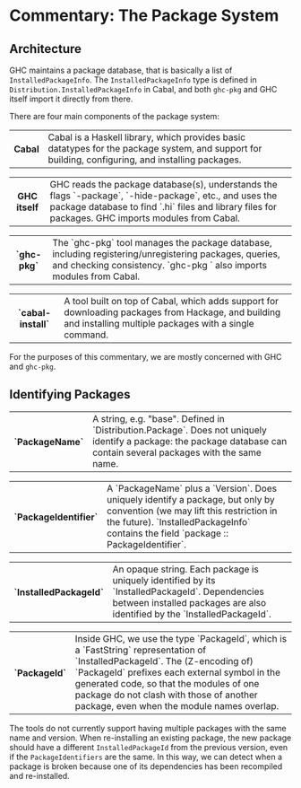 # Commentary: The Package System

## Architecture


GHC maintains a package database, that is basically a list of `InstalledPackageInfo`.  The `InstalledPackageInfo` type is defined in `Distribution.InstalledPackageInfo` in Cabal, and both `ghc-pkg` and GHC itself import it directly from there.


There are four main components of the package system:

<table><tr><th>Cabal</th>
<td>
Cabal is a Haskell library, which provides basic datatypes for the package system, and support for building,
configuring, and installing packages.
</td></tr></table>

<table><tr><th>GHC itself</th>
<td>
GHC reads the package database(s), understands the flags `-package`, `-hide-package`, etc., and uses the package database
to find `.hi` files and library files for packages.  GHC imports modules from Cabal.
</td></tr></table>

<table><tr><th>`ghc-pkg`</th>
<td>
The `ghc-pkg` tool manages the package database, including registering/unregistering packages, queries, and
checking consistency.  `ghc-pkg ` also imports modules from Cabal.
</td></tr></table>

<table><tr><th>`cabal-install`</th>
<td>
A tool built on top of Cabal, which adds support for downloading packages from Hackage, and building and installing
multiple packages with a single command.
</td></tr></table>


For the purposes of this commentary, we are mostly concerned with GHC and `ghc-pkg`.

## Identifying Packages

<table><tr><th>`PackageName`</th>
<td>
A string, e.g. "base".  Defined in `Distribution.Package`.  Does not uniquely identify a package: the package
database can contain several packages with the same name.
</td></tr></table>

<table><tr><th>`PackageIdentifier`</th>
<td>
A `PackageName` plus a `Version`.  Does uniquely identify a package, but only by convention (we may lift
this restriction in the future).  `InstalledPackageInfo` contains the field `package :: PackageIdentifier`.
</td></tr></table>

<table><tr><th>`InstalledPackageId`</th>
<td>
An opaque string.  Each package is uniquely identified by its `InstalledPackageId`.  Dependencies
between installed packages are also identified by the `InstalledPackageId`.
</td></tr></table>

<table><tr><th>`PackageId`</th>
<td>
Inside GHC, we use the type `PackageId`, which is a `FastString` representation of `InstalledPackageId`.
The (Z-encoding of) `PackageId` prefixes each external symbol in the generated code, so that the modules of one package do
not clash with those of another package, even when the module names overlap.
</td></tr></table>


The tools do not currently support having multiple packages with the same name and version.  When re-installing an existing package, the new package should have a different `InstalledPackageId` from the previous version, even if the `PackageIdentifiers` are the same.  In this way, we can detect when a package is broken because one of its dependencies has been recompiled and re-installed.
